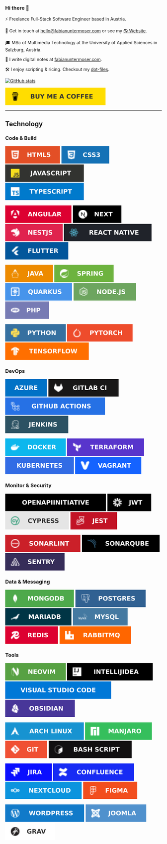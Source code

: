 ### Hi there 👋

⚡ Freelance Full-Stack Software Engineer based in Austria.

💬 Get in touch at <a href="mailto:hello@fabianuntermoser.com">hello@fabianuntermoser.com</a> or see my [🌎 Website](https://fabianuntermoser.com/).

🎓 MSc of Multimedia Technology at the University of Applied Sciences in Salzburg, Austria.

📝 I write digital notes at [fabianuntermoser.com](https://www.fabianuntermoser.com/).

🛠️  I enjoy scripting & ricing. Checkout my [dot-files](https://gitlab.com/FabianUntermoser/dot-files).

[![GitHub stats](https://github-readme-stats.vercel.app/api?username=FabianUntermoser&show_icons=true)](https://github.com/FabianUntermoser)

![Coffee](badges/coffee.svg)

---
## Technology
### Code & Build
![HTML](badges/html.svg)
![CSS](badges/css.svg)
![JavaScript](badges/javascript.svg)
![TypeScript](badges/typescript.svg)

![Angular](badges/angular.svg)
![Next.js](badges/nextjs.svg)
![Nest](badges/nest.svg)
![React Native](badges/react-native.svg)
![Flutter](badges/flutter.svg)

![Java](badges/java.svg)
![Spring](badges/spring.svg)
![Quarkus](badges/quarkus.svg)
![Node.js](badges/nodejs.svg)
![PHP](badges/php.svg)

![Python](badges/python.svg)
![PyTorch](badges/pytorch.svg)
![TensorFlow](badges/tensorflow.svg)

### DevOps
![Azure DevOps](badges/azure.svg)
![GitLab CI](badges/gitlab-ci.svg)
![GitHub Actions](badges/github-actions.svg)
![Jenkins](badges/jenkins.svg)

![Docker](badges/docker.svg)
![Terraform](badges/terraform.svg)
![Kubernetes](badges/kubernetes.svg)
![Vagrant](badges/vagrant.svg)

### Monitor & Security
![OpenAPI](badges/openapi.svg)
![JWT](badges/jwt.svg)
![Cypress](badges/cypress.svg)
![Jest](badges/jest.svg)

![SonarLint](badges/sonarlint.svg)
![SonarQube](badges/sonarqube.svg)
![Sentry](badges/sentry.svg)

### Data & Messaging
![MongoDB](badges/mongodb.svg)
![Postgres](badges/postgres.svg)
![MariaDB](badges/mariadb.svg)
![MySQL](badges/mysql.svg)
![Redis](badges/redis.svg)
![RabbitMQ](badges/rabbitmq.svg)

### Tools
![NeoVim](badges/neovim.svg)
![IntelliJ IDEA](badges/idea.svg)
![VSCode](badges/vscode.svg)
![Obsidian](badges/obsidian.svg)

![Arch](badges/arch.svg)
![Manjaro](badges/manjaro.svg)
![Git](badges/git.svg)
![Bash](badges/bash.svg)

![Jira](badges/jira.svg)
![Confluence](badges/confluence.svg)
![Nextcloud](badges/nextcloud.svg)
![Figma](badges/figma.svg)

![WordPress](badges/wordpress.svg)
![Joomla](badges/joomla.svg)
![Grav](badges/grav.svg)

<!--

- 🔭 I’m currently working on ...
- 🌱 I’m currently learning ...
- 👯 I’m looking to collaborate on ...
- 🤔 I’m looking for help with ...
- 💬 Ask me about ...
- 📫 How to reach me: ...
- 😄 Pronouns: ...
- ⚡ Fun fact: ...
-->
